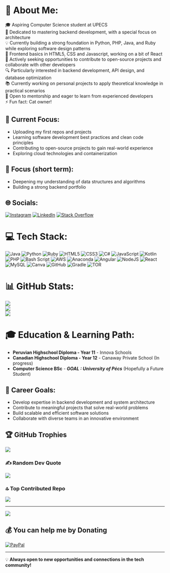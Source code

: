# 💫 About Me:
🎓 Aspiring Computer Science student at UPECS<br>
🚀 Dedicated to mastering backend development, with a special focus on architecture<br>
💡 Currently building a strong foundation in Python, PHP, Java, and Ruby while exploring software design patterns<br>
🌱 Frontend basics in HTML5, CSS and Javascript, working on a bit of React<br>
👯 Actively seeking opportunities to contribute to open-source projects and collaborate with other developers<br>
🔍 Particularly interested in backend development, API design, and database optimization<br>
📚 Currently working on personal projects to apply theoretical knowledge in practical scenarios<br>
🤝 Open to mentorship and eager to learn from experienced developers<br>
⚡ Fun fact: Cat owner!

## 🎯 Current Focus:
- Uploading my first repos and projects
- Learning software development best practices and clean code principles
- Contributing to open-source projects to gain real-world experience
- Exploring cloud technologies and containerization

## 🎯 Focus (short term):
- Deepening my understanding of data structures and algorithms
- Building a strong backend portfolio
## 🌐 Socials:
[![Instagram](https://img.shields.io/badge/Instagram-%23E4405F.svg?logo=Instagram&logoColor=white)](https://instagram.com/polterwine_egoz) [![LinkedIn](https://img.shields.io/badge/LinkedIn-%230077B5.svg?logo=linkedin&logoColor=white)](https://linkedin.com/in/gabriel-gonzalez-polar-alanis) [![Stack Overflow](https://img.shields.io/badge/-Stackoverflow-FE7A16?logo=stack-overflow&logoColor=white)](https://stackoverflow.com/users/28932631) 

# 💻 Tech Stack:
![Java](https://img.shields.io/badge/java-%23ED8B00.svg?style=plastic&logo=openjdk&logoColor=white) ![Python](https://img.shields.io/badge/python-3670A0?style=plastic&logo=python&logoColor=ffdd54) ![Ruby](https://img.shields.io/badge/ruby-%23CC342D.svg?style=plastic&logo=ruby&logoColor=white) ![HTML5](https://img.shields.io/badge/html5-%23E34F26.svg?style=plastic&logo=html5&logoColor=white) ![CSS3](https://img.shields.io/badge/css3-%231572B6.svg?style=plastic&logo=css3&logoColor=white) ![C#](https://img.shields.io/badge/c%23-%23239120.svg?style=plastic&logo=csharp&logoColor=white) ![JavaScript](https://img.shields.io/badge/javascript-%23323330.svg?style=plastic&logo=javascript&logoColor=%23F7DF1E) ![Kotlin](https://img.shields.io/badge/kotlin-%237F52FF.svg?style=plastic&logo=kotlin&logoColor=white) ![PHP](https://img.shields.io/badge/php-%23777BB4.svg?style=plastic&logo=php&logoColor=white) ![Bash Script](https://img.shields.io/badge/bash_script-%23121011.svg?style=plastic&logo=gnu-bash&logoColor=white) ![AWS](https://img.shields.io/badge/AWS-%23FF9900.svg?style=plastic&logo=amazon-aws&logoColor=white) ![Anaconda](https://img.shields.io/badge/Anaconda-%2344A833.svg?style=plastic&logo=anaconda&logoColor=white) ![Angular](https://img.shields.io/badge/angular-%23DD0031.svg?style=plastic&logo=angular&logoColor=white) ![NodeJS](https://img.shields.io/badge/node.js-6DA55F?style=plastic&logo=node.js&logoColor=white) ![React](https://img.shields.io/badge/react-%2320232a.svg?style=plastic&logo=react&logoColor=%2361DAFB) ![MySQL](https://img.shields.io/badge/mysql-4479A1.svg?style=plastic&logo=mysql&logoColor=white) ![Canva](https://img.shields.io/badge/Canva-%2300C4CC.svg?style=plastic&logo=Canva&logoColor=white) ![GitHub](https://img.shields.io/badge/github-%23121011.svg?style=plastic&logo=github&logoColor=white) ![Gradle](https://img.shields.io/badge/Gradle-02303A.svg?style=plastic&logo=Gradle&logoColor=white) ![TOR](https://img.shields.io/badge/tor-%237E4798.svg?style=plastic&logo=tor-project&logoColor=white)


# 📊 GitHub Stats:
![](https://github-readme-stats.vercel.app/api?username=vasodeaguua6611&theme=monokai&hide_border=false&include_all_commits=true&count_private=true)<br/>
![](https://github-readme-streak-stats.herokuapp.com/?user=vasodeaguua6611&theme=monokai&hide_border=false)<br/>
![](https://github-readme-stats.vercel.app/api/top-langs/?username=vasodeaguua6611&theme=monokai&hide_border=false&include_all_commits=true&count_private=true&layout=compact)

# 🎓 Education & Learning Path:
- **Peruvian Highschool Diploma - Year 11** - Innova Schools
- **Canadian Highschool Diploma - Year 12** - Canaway Private School (In progress)
- **Computer Science BSc** - ***GOAL : University of Pécs*** (Hopefully a Future Student)


## 🌟 Career Goals:
- Develop expertise in backend development and system architecture
- Contribute to meaningful projects that solve real-world problems
- Build scalable and efficient software solutions
- Collaborate with diverse teams in an innovative environment

## 🏆 GitHub Trophies
![](https://github-profile-trophy.vercel.app/?username=vasodeaguua6611&theme=monokai&no-frame=false&no-bg=false&margin-w=4)

### ✍️ Random Dev Quote
![](https://quotes-github-readme.vercel.app/api?type=vetical&theme=tokyonight)

### 🔝 Top Contributed Repo
![](https://github-contributor-stats.vercel.app/api?username=vasodeaguua6611&limit=5&theme=dark&combine_all_yearly_contributions=true)

---
[![](https://visitcount.itsvg.in/api?id=vasodeaguua6611&icon=2&color=0)](https://visitcount.itsvg.in)

## 💰 You can help me by Donating
[![PayPal](https://img.shields.io/badge/PayPal-00457C?style=for-the-badge&logo=paypal&logoColor=white)](https://paypal.me/https://www.paypal.com/paypalme/vasodeaguAa)

---
💡 **Always open to new opportunities and connections in the tech community!**
  
<!-- Proudly created with GPRM ( https://gprm.itsvg.in ) -->
